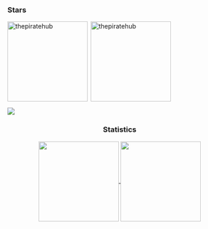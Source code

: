<h3 align="left">Stars</h3>
<img align="left" height="180em" src="https://github-readme-stats.vercel.app/api/top-langs/?username=thepiratehub&layout=compact&theme=material-palenight" alt=thepiratehub />

<p>&nbsp;<img align="center" height="180em" src="https://github-readme-stats.vercel.app/api?username=thepiratehub&show_icons=true&locale=en&theme=nightowl" alt="thepiratehub" /></p>
<img src="https://user-images.githubusercontent.com/73097560/115834477-dbab4500-a447-11eb-908a-139a6edaec5c.gif"><h3 align="center">Statistics</h3>
<div align="center">
<a href="https://github.com/thepiratehub">
<img align="center" src="http://github-profile-summary-cards.vercel.app/api/cards/stats?username=thepiratehub&theme=2077" height="180em" />
<!-- <img align="center" src="http://github-profile-summary-cards.vercel.app/api/cards/most-commit-language?username=thepiratehub&theme=2077" height="180em" /> -->
<!-- <img align="center" src="http://github-profile-summary-cards.vercel.app/api/cards/repos-per-language?username=thepiratehub&theme=2077" height="180em" /> -->
<!-- <img align="center" src="http://github-profile-summary-cards.vercel.app/api/cards/productive-time?username=thepiratehub&theme=2077" height="180em" /> -->
<img align="center" src="http://github-profile-summary-cards.vercel.app/api/cards/profile-details?username=thepiratehub&theme=2077" height="180em" />
</div>
